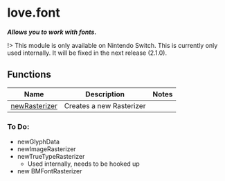 # love.font

<b><i>
Allows you to work with fonts.
</b></i>

!> This module is only available on Nintendo Switch. This is currently only used internally. It will be fixed in the next release (2.1.0).

## Functions

| Name                                                             | Description              | Notes |
|------------------------------------------------------------------|--------------------------|-------|
| [newRasterizer](https://love2d.org/wiki/love.font.newRasterizer) | Creates a new Rasterizer |       |

### To Do:
- newGlyphData
- newImageRasterizer
- newTrueTypeRasterizer
  - Used internally, needs to be hooked up
- new BMFontRasterizer